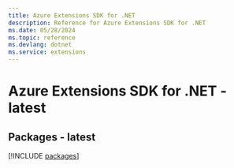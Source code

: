 ```yaml
---
title: Azure Extensions SDK for .NET
description: Reference for Azure Extensions SDK for .NET
ms.date: 05/28/2024
ms.topic: reference
ms.devlang: dotnet
ms.service: extensions
---
```

# Azure Extensions SDK for .NET - latest
## Packages - latest
[!INCLUDE [packages](extensions-index.md)]